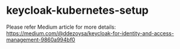 # keycloak-kubernetes-setup

Please refer Medium article for more details: 
https://medium.com/@ddezoysa/keycloak-for-identity-and-access-management-9860a994bf0
